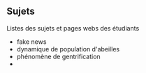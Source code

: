 ## Sujets
Listes des sujets et pages webs des étudiants
* fake news 
* dynamique de population d'abeilles
* phénomène de gentrification
* 
